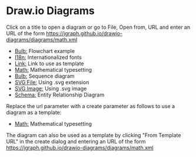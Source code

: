 # Draw.io Diagrams

Click on a title to open a diagram or go to File, Open from, URL and enter an URL of the form https://jgraph.github.io/drawio-diagrams/diagrams/math.xml

* <a href="https://www.draw.io/?url=https%3A%2F%2Fjgraph.github.io%2Fdrawio-diagrams%2Fdiagrams%2Fbuld.xml" target="_blank">Bulb:</a> Flowchart example
* <a href="https://www.draw.io/?url=https%3A%2F%2Fjgraph.github.io%2Fdrawio-diagrams%2Fdiagrams%2Fi18n.xml" target="_blank">I18n:</a> Internationalized fonts
* <a href="https://www.draw.io/?url=https%3A%2F%2Fjgraph.github.io%2Fdrawio-diagrams%2Fdiagrams%2Flink.xml" target="_blank">Link:</a> Link to use as template
* <a href="https://www.draw.io/?url=https%3A%2F%2Fjgraph.github.io%2Fdrawio-diagrams%2Fdiagrams%2Fmath.xml" target="_blank">Math:</a> Mathematical typesetting
* <a href="https://www.draw.io/?url=https%3A%2F%2Fjgraph.github.io%2Fdrawio-diagrams%2Fdiagrams%2Fsequence.xml" target="_blank">Bulb:</a> Sequence diagram
* <a href="https://www.draw.io/?url=https%3A%2F%2Fjgraph.github.io%2Fdrawio-diagrams%2Fdiagrams%2Fsvgfile.svg" target="_blank">SVG File:</a> Using .svg extension
* <a href="https://www.draw.io/?url=https%3A%2F%2Fjgraph.github.io%2Fdrawio-diagrams%2Fdiagrams%2Fsvgimage.xml" target="_blank">SVG Image:</a> Using .svg image
* <a href="https://www.draw.io/?url=https%3A%2F%2Fjgraph.github.io%2Fdrawio-diagrams%2Fdiagrams%2Fschema.xml" target="_blank">Schema:</a> Entity Relationship Diagram

Replace the url parameter with a create parameter as follows to use a diagram as a template:

* <a href="https://www.draw.io/?create=https%3A%2F%2Fjgraph.github.io%2Fdrawio-diagrams%2Fdiagrams%2Fmath.xml" target="_blank">Math:</a> Mathematical typesetting

The diagram can also be used as a template by clicking "From Template URL" in the create dialog and entering an URL of the form https://jgraph.github.io/drawio-diagrams/diagrams/math.xml
